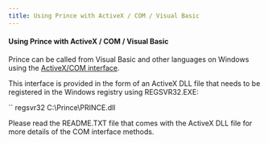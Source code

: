 ```yaml
---
title: Using Prince with ActiveX / COM / Visual Basic
---
```


#### Using Prince with ActiveX / COM / Visual Basic

Prince can be called from Visual Basic and other languages on Windows using the [ActiveX/COM interface](asp.html#activex-com).

This interface is provided in the form of an ActiveX DLL file that needs to be registered in the Windows registry using REGSVR32.EXE:

``
    regsvr32 C:\Prince\PRINCE.dll

Please read the README.TXT file that comes with the ActiveX DLL file for more details of the COM interface methods.

